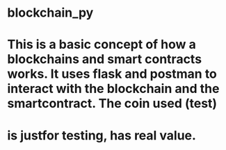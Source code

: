# blockchain_py

# This is a basic concept of how a blockchains and smart contracts works. It uses flask and postman to interact with the blockchain and the smartcontract. The coin used (test) 
# is justfor testing, has real value.
